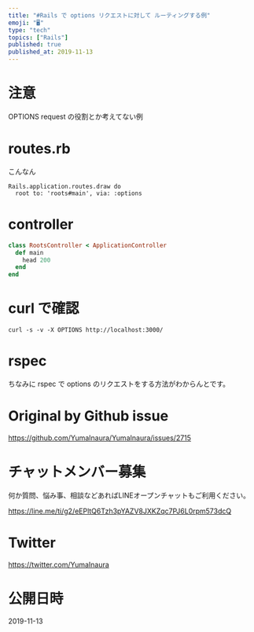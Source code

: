 ```yaml
---
title: "#Rails で options リクエストに対して ルーティングする例"
emoji: "🖥"
type: "tech"
topics: ["Rails"]
published: true
published_at: 2019-11-13
---
```


# 注意

OPTIONS request の役割とか考えてない例

# routes.rb

こんなん

```
Rails.application.routes.draw do
  root to: 'roots#main', via: :options
```

# controller

```rb
class RootsController < ApplicationController
  def main
    head 200
  end
end
```

# curl で確認

```
curl -s -v -X OPTIONS http://localhost:3000/ 
```

# rspec

ちなみに rspec で options のリクエストをする方法がわからんとです。


# Original by Github issue

https://github.com/YumaInaura/YumaInaura/issues/2715








<!-- Update From Qiita API -->

# チャットメンバー募集


何か質問、悩み事、相談などあればLINEオープンチャットもご利用ください。

https://line.me/ti/g2/eEPltQ6Tzh3pYAZV8JXKZqc7PJ6L0rpm573dcQ





# Twitter


https://twitter.com/YumaInaura


<!-- Update From Qiita API -->



# 公開日時

2019-11-13
